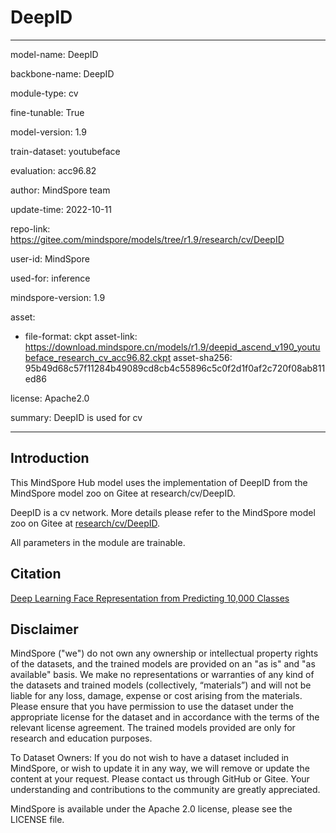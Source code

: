 # DeepID

---

model-name: DeepID

backbone-name: DeepID

module-type: cv

fine-tunable: True

model-version: 1.9

train-dataset: youtubeface

evaluation: acc96.82

author: MindSpore team

update-time: 2022-10-11

repo-link: <https://gitee.com/mindspore/models/tree/r1.9/research/cv/DeepID>

user-id: MindSpore

used-for: inference

mindspore-version: 1.9

asset:

-
    file-format: ckpt
    asset-link: <https://download.mindspore.cn/models/r1.9/deepid_ascend_v190_youtubeface_research_cv_acc96.82.ckpt>
    asset-sha256: 95b49d68c57f11284b49089cd8cb4c55896c5c0f2d1f0af2c720f08ab811ed86

license: Apache2.0

summary: DeepID is used for cv

---

## Introduction

This MindSpore Hub model uses the implementation of DeepID from the MindSpore model zoo on Gitee at research/cv/DeepID.

DeepID is a cv network. More details please refer to the MindSpore model zoo on Gitee at [research/cv/DeepID](https://gitee.com/mindspore/models/blob/r1.9/research/cv/DeepID/README.md).

All parameters in the module are trainable.

## Citation

[Deep Learning Face Representation from Predicting 10,000 Classes](https://openaccess.thecvf.com/content_cvpr_2014/papers/Sun_Deep_Learning_Face_2014_CVPR_paper.pdf)

## Disclaimer

MindSpore ("we") do not own any ownership or intellectual property rights of the datasets, and the trained models are provided on an "as is" and "as available" basis. We make no representations or warranties of any kind of the datasets and trained models (collectively, “materials”) and will not be liable for any loss, damage, expense or cost arising from the materials. Please ensure that you have permission to use the dataset under the appropriate license for the dataset and in accordance with the terms of the relevant license agreement. The trained models provided are only for research and education purposes.

To Dataset Owners: If you do not wish to have a dataset included in MindSpore, or wish to update it in any way, we will remove or update the content at your request. Please contact us through GitHub or Gitee. Your understanding and contributions to the community are greatly appreciated.

MindSpore is available under the Apache 2.0 license, please see the LICENSE file.
